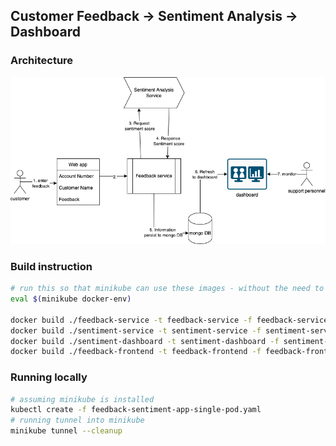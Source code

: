 ## Customer Feedback -> Sentiment Analysis -> Dashboard

### Architecture
![](./feedback-sentiment-architecture.png)

### Build instruction
```bash
# run this so that minikube can use these images - without the need to push to docker repo.
eval $(minikube docker-env)

docker build ./feedback-service -t feedback-service -f feedback-service/Dockerfile
docker build ./sentiment-service -t sentiment-service -f sentiment-service/Dockerfile
docker build ./sentiment-dashboard -t sentiment-dashboard -f sentiment-dashboard/Dockerfile
docker build ./feedback-frontend -t feedback-frontend -f feedback-frontend/Dockerfile
```

### Running locally
```bash
# assuming minikube is installed
kubectl create -f feedback-sentiment-app-single-pod.yaml
# running tunnel into minikube
minikube tunnel --cleanup
```
